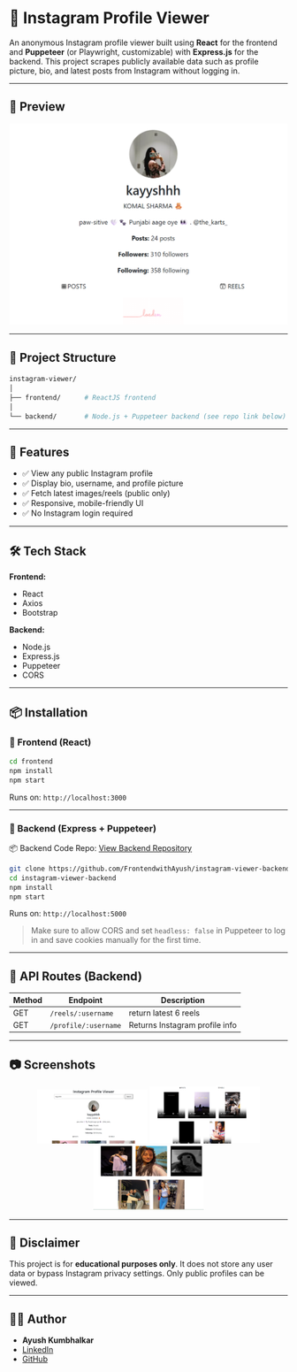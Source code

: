 # 📸 Instagram Profile Viewer

An anonymous Instagram profile viewer built using **React** for the frontend and **Puppeteer** (or Playwright, customizable) with **Express.js** for the backend. This project scrapes publicly available data such as profile picture, bio, and latest posts from Instagram without logging in.

---

## 📸 Preview

![insta App Preview](./screenshot/insta-preview.png) <!-- Add a screenshot named like this in a 'screenshots' folder -->

---

## 📁 Project Structure

```bash
instagram-viewer/
│
├── frontend/      # ReactJS frontend
│
└── backend/       # Node.js + Puppeteer backend (see repo link below)
```

---

## 🚀 Features

- ✅ View any public Instagram profile
- ✅ Display bio, username, and profile picture
- ✅ Fetch latest images/reels (public only)
- ✅ Responsive, mobile-friendly UI
- ✅ No Instagram login required

---

## 🛠️ Tech Stack

**Frontend:**
- React
- Axios
- Bootstrap

**Backend:**
- Node.js
- Express.js
- Puppeteer
- CORS

---

## 📦 Installation

### 🔹 Frontend (React)

```bash
cd frontend
npm install
npm start
```

Runs on: `http://localhost:3000`

---

### 🔹 Backend (Express + Puppeteer)

📦 Backend Code Repo: [View Backend Repository](https://github.com/FrontendwithAyush/instagram-viewer-backend)

```bash
git clone https://github.com/FrontendwithAyush/instagram-viewer-backend.git
cd instagram-viewer-backend
npm install
npm start
```

Runs on: `http://localhost:5000`

> Make sure to allow CORS and set `headless: false` in Puppeteer to log in and save cookies manually for the first time.

---

## 📂 API Routes (Backend)

| Method | Endpoint                  | Description                            |
|--------|---------------------------|----------------------------------------|
| GET    | `/reels/:username`        | return latest 6 reels                  |
| GET    | `/profile/:username`      | Returns Instagram profile info         |

---

## 📷 Screenshots

<div align="center">
<img src="./screenshot/img1.png" width="200" />
<img src="./screenshot/img2.png" width="200" />
<img src="./screenshot/img3.png" width="200" />
</div>

---

## 🔐 Disclaimer

This project is for **educational purposes only**. It does not store any user data or bypass Instagram privacy settings. Only public profiles can be viewed.

---

## 🧑‍💻 Author

- **Ayush Kumbhalkar**
- [LinkedIn](https://www.linkedin.com/in/ayush-frontend)
- [GitHub](https://github.com/FrontendwithAyush)
